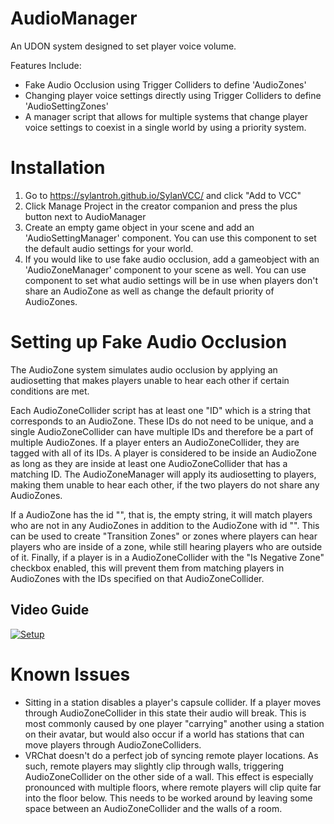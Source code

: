 # AudioManager
An UDON system designed to set player voice volume. 

Features Include:
- Fake Audio Occlusion using Trigger Colliders to define 'AudioZones'
- Changing player voice settings directly using Trigger Colliders to define 'AudioSettingZones'
- A manager script that allows for multiple systems that change player voice settings to coexist in a single world by using a priority system.

# Installation
1. Go to https://sylantroh.github.io/SylanVCC/ and click "Add to VCC"
2. Click Manage Project in the creator companion and press the plus button next to AudioManager
3. Create an empty game object in your scene and add an 'AudioSettingManager' component. You can use this component to set the default audio settings for your world.
4. If you would like to use fake audio occlusion, add a gameobject with an 'AudioZoneManager' component to your scene as well. You can use component to set what audio settings will be in use when players don't share an AudioZone as well as change the default priority of AudioZones.

# Setting up Fake Audio Occlusion
The AudioZone system simulates audio occlusion by applying an audiosetting that makes players unable to hear each other if certain conditions are met. 

Each AudioZoneCollider script has at least one "ID" which is a string that corresponds to an AudioZone. These IDs do not need to be unique, and a single AudioZoneCollider can have multiple IDs and therefore be a part of multiple AudioZones. If a player enters an AudioZoneCollider, they are tagged with all of its IDs. A player is considered to be inside an AudioZone as long as they are inside at least one AudioZoneCollider that has a matching ID. The AudioZoneManager will apply its audiosetting to players, making them unable to hear each other, if the two players do not share any AudioZones. 

If a AudioZone has the id "", that is, the empty string, it will match players who are not in any AudioZones in addition to the AudioZone with id "". This can be used to create "Transition Zones" or zones where players can hear players who are inside of a zone, while still hearing players who are outside of it. Finally, if a player is in a AudioZoneCollider with the "Is Negative Zone" checkbox enabled, this will prevent them from matching players in AudioZones with the IDs specified on that AudioZoneCollider.

## Video Guide
[![Setup](https://img.youtube.com/vi/9Saxs7rcltQ/hqdefault.jpg)](https://youtu.be/9Saxs7rcltQ)

# Known Issues
- Sitting in a station disables a player's capsule collider. If a player moves through AudioZoneCollider in this state their audio will break. This is most commonly caused by one player "carrying" another using a station on their avatar, but would also occur if a world has stations that can move players through AudioZoneColliders.
- VRChat doesn't do a perfect job of syncing remote player locations. As such, remote players may slightly clip through walls, triggering AudioZoneCollider on the other side of a wall. This effect is especially pronounced with multiple floors, where remote players will clip quite far into the floor below. This needs to be worked around by leaving some space between an AudioZoneCollider and the walls of a room.
